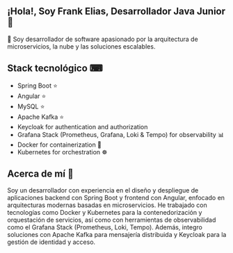 ## ¡Hola!, Soy Frank Elias, Desarrollador Java Junior 👋 

🎯 Soy desarrollador de software apasionado por la arquitectura de microservicios, la nube y las soluciones escalables.

## Stack tecnológico ⌨
- Spring Boot ⭐
- Angular ⭐
- MySQL ⭐
- Apache Kafka ⭐
- Keycloak for authentication and authorization
- Grafana Stack (Prometheus, Grafana, Loki & Tempo) for observability 📊
- Docker for containerization 🐳
- Kubernetes for orchestration ☸️

## Acerca de mí 🚀
Soy un desarrollador con experiencia en el diseño y despliegue de aplicaciones backend con Spring Boot y frontend con Angular, enfocado en arquitecturas modernas basadas en microservicios. He trabajado con tecnologías como Docker y Kubernetes para la contenedorización y orquestación de servicios, así como con herramientas de observabilidad como el Grafana Stack (Prometheus, Loki, Tempo).
Además, integro soluciones con Apache Kafka para mensajería distribuida y Keycloak para la gestión de identidad y acceso. 
